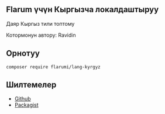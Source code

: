 ## Flarum үчүн Кыргызча локалдаштыруу

Даяр Кыргыз тили топтому

Котормонун автору: Ravidin

## Орнотуу

```
composer require flarumi/lang-kyrgyz
```

## Шилтемелер
  - [Github](https://github.com/flarumi/lang-kyrgyz)
  - [Packagist](https://packagist.org/packages/flarumi/lang-kyrgyz)